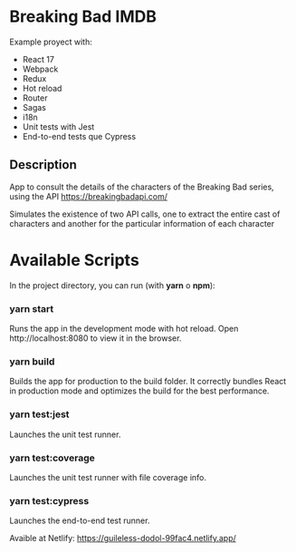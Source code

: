 #  Breaking Bad IMDB
Example proyect with:
- React 17
- Webpack
- Redux
- Hot reload
- Router
- Sagas
- i18n
- Unit tests with Jest
- End-to-end tests que Cypress

## Description
App to consult the details of the characters of the Breaking Bad series, using the API https://breakingbadapi.com/

Simulates the existence of two API calls, one to extract the entire cast of characters and another for the particular information of each character

# Available Scripts
In the project directory, you can run (with **yarn** o **npm**):

### yarn start
Runs the app in the development mode with hot reload.
Open http://localhost:8080 to view it in the browser.

### yarn build
Builds the app for production to the build folder.
It correctly bundles React in production mode and optimizes the build for the best performance.

### yarn test:jest
Launches the unit test runner.

### yarn test:coverage
Launches the unit test runner with file coverage info.

### yarn test:cypress
Launches the end-to-end test runner.

Avaible at Netlify: https://guileless-dodol-99fac4.netlify.app/